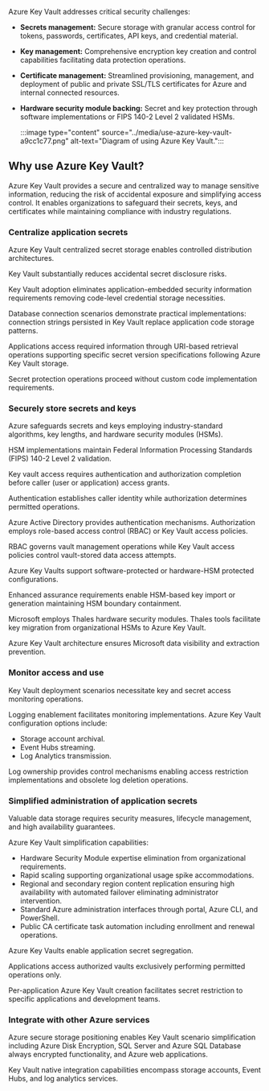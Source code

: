 Azure Key Vault addresses critical security challenges:

- **Secrets management:** Secure storage with granular access control for tokens, passwords, certificates, API keys, and credential material.
- **Key management:** Comprehensive encryption key creation and control capabilities facilitating data protection operations.
- **Certificate management:** Streamlined provisioning, management, and deployment of public and private SSL/TLS certificates for Azure and internal connected resources.
- **Hardware security module backing:** Secret and key protection through software implementations or FIPS 140-2 Level 2 validated HSMs.

  :::image type="content" source="../media/use-azure-key-vault-a9cc1c77.png" alt-text="Diagram of using Azure Key Vault.":::

## Why use Azure Key Vault?

Azure Key Vault provides a secure and centralized way to manage sensitive information, reducing the risk of accidental exposure and simplifying access control. It enables organizations to safeguard their secrets, keys, and certificates while maintaining compliance with industry regulations.

### Centralize application secrets

Azure Key Vault centralized secret storage enables controlled distribution architectures.

Key Vault substantially reduces accidental secret disclosure risks.

Key Vault adoption eliminates application-embedded security information requirements removing code-level credential storage necessities.

Database connection scenarios demonstrate practical implementations: connection strings persisted in Key Vault replace application code storage patterns.

Applications access required information through URI-based retrieval operations supporting specific secret version specifications following Azure Key Vault storage.

Secret protection operations proceed without custom code implementation requirements.

### Securely store secrets and keys

Azure safeguards secrets and keys employing industry-standard algorithms, key lengths, and hardware security modules (HSMs).

HSM implementations maintain Federal Information Processing Standards (FIPS) 140-2 Level 2 validation.

Key vault access requires authentication and authorization completion before caller (user or application) access grants.

Authentication establishes caller identity while authorization determines permitted operations.

Azure Active Directory provides authentication mechanisms. Authorization employs role-based access control (RBAC) or Key Vault access policies.

RBAC governs vault management operations while Key Vault access policies control vault-stored data access attempts.

Azure Key Vaults support software-protected or hardware-HSM protected configurations.

Enhanced assurance requirements enable HSM-based key import or generation maintaining HSM boundary containment.

Microsoft employs Thales hardware security modules. Thales tools facilitate key migration from organizational HSMs to Azure Key Vault.

Azure Key Vault architecture ensures Microsoft data visibility and extraction prevention.

### Monitor access and use

Key Vault deployment scenarios necessitate key and secret access monitoring operations.

Logging enablement facilitates monitoring implementations. Azure Key Vault configuration options include:

- Storage account archival.
- Event Hubs streaming.
- Log Analytics transmission.

Log ownership provides control mechanisms enabling access restriction implementations and obsolete log deletion operations.

### Simplified administration of application secrets

Valuable data storage requires security measures, lifecycle management, and high availability guarantees.

Azure Key Vault simplification capabilities:

- Hardware Security Module expertise elimination from organizational requirements.
- Rapid scaling supporting organizational usage spike accommodations.
- Regional and secondary region content replication ensuring high availability with automated failover eliminating administrator intervention.
- Standard Azure administration interfaces through portal, Azure CLI, and PowerShell.
- Public CA certificate task automation including enrollment and renewal operations.

Azure Key Vaults enable application secret segregation.

Applications access authorized vaults exclusively performing permitted operations only.

Per-application Azure Key Vault creation facilitates secret restriction to specific applications and development teams.

### Integrate with other Azure services

Azure secure storage positioning enables Key Vault scenario simplification including Azure Disk Encryption, SQL Server and Azure SQL Database always encrypted functionality, and Azure web applications.

Key Vault native integration capabilities encompass storage accounts, Event Hubs, and log analytics services.
